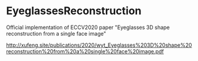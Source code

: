 # EyeglassesReconstruction

Official implementation of ECCV2020 paper "Eyeglasses 3D shape reconstruction from a single face image"

http://xufeng.site/publications/2020/wyt_Eyeglasses%203D%20shape%20reconstruction%20from%20a%20single%20face%20image.pdf
